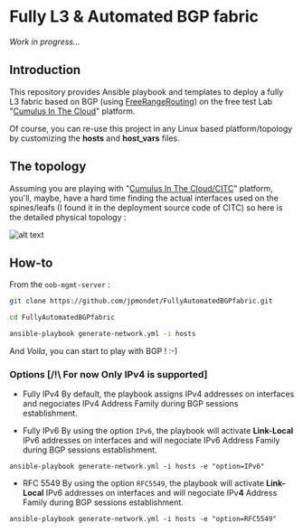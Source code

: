 # Fully L3 & Automated BGP fabric


*Work in progress...*



## Introduction 

This repository provides Ansible playbook and templates to deploy a fully L3 fabric based on BGP (using [FreeRangeRouting](https://github.com/FRRouting/frr)) on the free test Lab "[Cumulus In The Cloud](https://cumulusnetworks.com/products/cumulus-in-the-cloud/)" platform.

Of course, you can re-use this project in any Linux based platform/topology by customizing the **hosts** and **host_vars** files.

## The topology
Assuming you are playing with "[Cumulus In The Cloud/CITC](https://cumulusnetworks.com/products/cumulus-in-the-cloud/)" platform, you'll, maybe, have a hard time finding the actual interfaces used on the spines/leafs (I found it in the deployment source code of CITC) so here is the detailed physical topology : 

![alt text](https://github.com/jpmondet/FullyAutomatedBGPfabric/raw/master/topoCICT.png "CICT topology")

## How-to

From the `oob-mgmt-server` : 

```bash
git clone https://github.com/jpmondet/FullyAutomatedBGPfabric.git
```
```bash
cd FullyAutomatedBGPfabric
```
```bash
ansible-playbook generate-network.yml -i hosts 
```

And *Voila*, you can start to play with BGP ! :-)

### Options [/!\ For now Only IPv4 is supported]
  - Fully IPv4
    By default, the playbook assigns IPv4 addresses on interfaces and negociates IPv4 Address Family during BGP sessions establishment. 

  - Fully IPv6
    By using the option `IPv6`, the playbook will activate **Link-Local** IPv6 addresses on interfaces and will negociate IPv6 Address Family during BGP sessions establishment.

`ansible-playbook generate-network.yml -i hosts -e "option=IPv6"`

  - RFC 5549
    By using the option `RFC5549`, the playbook will activate **Link-Local** IPv6 addresses on interfaces and will negociate IPv**4** Address Family during BGP sessions establishment.

`ansible-playbook generate-network.yml -i hosts -e "option=RFC5549"`




